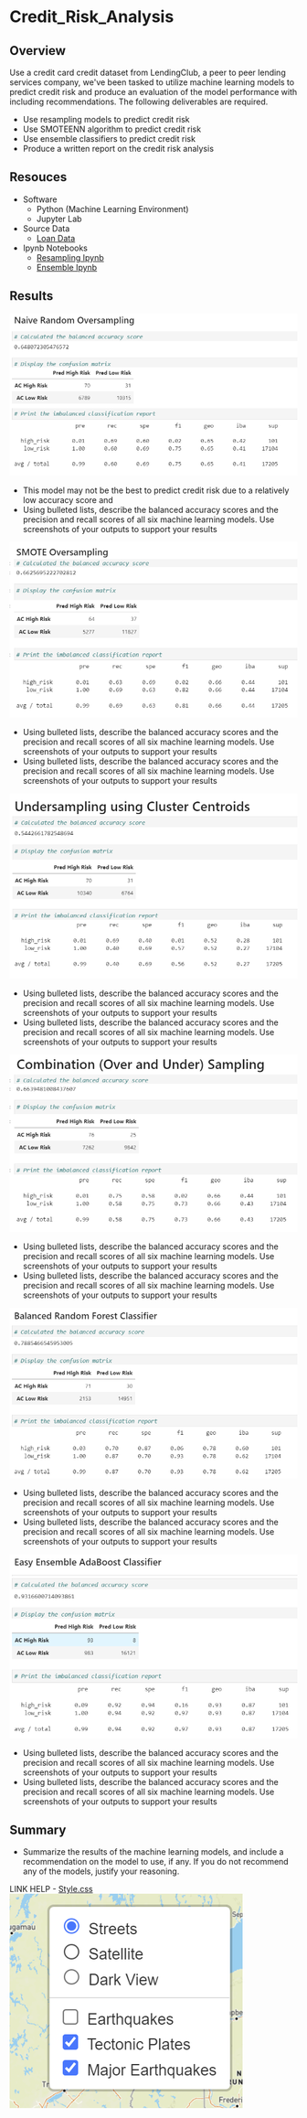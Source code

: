 # Credit_Risk_Analysis

## Overview
Use a credit card credit dataset from LendingClub, a peer to peer lending services company, we've been tasked to utilize machine learning models to predict credit risk and produce an evaluation of the model performance with including recommendations.  The following deliverables are required.
  - Use resampling models to predict credit risk
  - Use SMOTEENN algorithm to predict credit risk
  - Use ensemble classifiers to predict credit risk
  - Produce a written report on the credit risk analysis

## Resouces

  - Software
    - Python (Machine Learning Environment)
    - Jupyter Lab
  - Source Data
    - [Loan Data](https://github.com/sbretag/Credit_Risk_Analysis/blob/main/Resources/LoanStats_2019Q1.csv)
  - Ipynb Notebooks
    - [Resampling Ipynb](https://github.com/sbretag/Credit_Risk_Analysis/blob/main/Notebooks/credit_risk_resampling.ipynb)
    - [Ensemble Ipynb](https://github.com/sbretag/Credit_Risk_Analysis/blob/main/Notebooks/credit_risk_ensemble.ipynb)

## Results

![image](https://github.com/sbretag/Credit_Risk_Analysis/blob/main/Images/RandomOverSampling_Results.png)
- This model may not be the best to predict credit risk due to a relatively low accuracy score and 
- Using bulleted lists, describe the balanced accuracy scores and the precision and recall scores of all six machine learning models.  Use screenshots of your outputs to support your results

![image](https://github.com/sbretag/Credit_Risk_Analysis/blob/main/Images/SMOTE_Results.png)
- Using bulleted lists, describe the balanced accuracy scores and the precision and recall scores of all six machine learning models.  Use screenshots of your outputs to support your results
- Using bulleted lists, describe the balanced accuracy scores and the precision and recall scores of all six machine learning models.  Use screenshots of your outputs to support your results

![image](https://github.com/sbretag/Credit_Risk_Analysis/blob/main/Images/ClusterCentroidsUnderSample.png)
- Using bulleted lists, describe the balanced accuracy scores and the precision and recall scores of all six machine learning models.  Use screenshots of your outputs to support your results
- Using bulleted lists, describe the balanced accuracy scores and the precision and recall scores of all six machine learning models.  Use screenshots of your outputs to support your results

![image](https://github.com/sbretag/Credit_Risk_Analysis/blob/main/Images/SMOTEENN_Results.png)
- Using bulleted lists, describe the balanced accuracy scores and the precision and recall scores of all six machine learning models.  Use screenshots of your outputs to support your results
- Using bulleted lists, describe the balanced accuracy scores and the precision and recall scores of all six machine learning models.  Use screenshots of your outputs to support your results

![image](https://github.com/sbretag/Credit_Risk_Analysis/blob/main/Images/RandomForest_Results.png)
- Using bulleted lists, describe the balanced accuracy scores and the precision and recall scores of all six machine learning models.  Use screenshots of your outputs to support your results
- Using bulleted lists, describe the balanced accuracy scores and the precision and recall scores of all six machine learning models.  Use screenshots of your outputs to support your results

![image](https://github.com/sbretag/Credit_Risk_Analysis/blob/main/Images/EEC_Results.png)
- Using bulleted lists, describe the balanced accuracy scores and the precision and recall scores of all six machine learning models.  Use screenshots of your outputs to support your results
- Using bulleted lists, describe the balanced accuracy scores and the precision and recall scores of all six machine learning models.  Use screenshots of your outputs to support your results


## Summary
- Summarize the results of the machine learning models, and include a recommendation on the model to use, if any.  If you do not recommend any of the models, justify your reasoning.


LINK HELP
    - [Style.css](https://github.com/sbretag/Mapping_Earthquakes/blob/main/Earthquake_Challenge/static/css/style.css)
![image](https://github.com/sbretag/Mapping_Earthquakes/blob/main/Earthquake_Challenge/Images/Map_Options.png)
